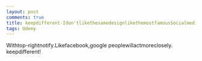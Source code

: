 ```yaml
---
layout: post
comments: true
title: keepdifferent-Idon'tlikethesamedesignlikethemostfamousSocialmedia
tags: Udemy
---
```

Withtop-rightnotify.Likefacebook,google
peoplewillactmoreclosely.
keepdifferent!

